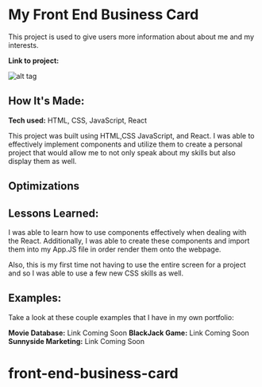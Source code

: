 # My Front End Business Card

This project is used to give users more information about about me and my interests.

**Link to project:** 

![alt tag](http://placecorgi.com/1200/650)

## How It's Made:

**Tech used:** HTML, CSS, JavaScript, React

This project was built using HTML,CSS  JavaScript, and React. I was able to effectively implement components and utilize them to create a personal project that would allow me to not only speak about my skills but also display them as well.

## Optimizations



## Lessons Learned:

I was able to learn how to use components effectively when dealing with the React. Additionally, I was able to create these components and import them into my App.JS file in order render them onto the webpage.

Also, this is my first time not having to use the entire screen for a project and so I was able to use a few new CSS skills as well.
## Examples:

Take a look at these couple examples that I have in my own portfolio:

**Movie Database:** Link Coming Soon
**BlackJack Game:** Link Coming Soon
**Sunnyside Marketing:** Link Coming Soon


# front-end-business-card
